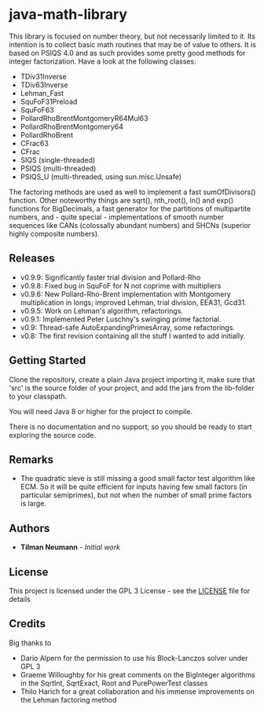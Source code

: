 # java-math-library

This library is focused on number theory, but not necessarily limited to it.
Its intention is to collect basic math routines that may be of value to others.
It is based on PSIQS 4.0 and as such provides some pretty good methods for integer factorization.
Have a look at the following classes:
* TDiv31Inverse
* TDiv63Inverse
* Lehman_Fast
* SquFoF31Preload
* SquFoF63
* PollardRhoBrentMontgomeryR64Mul63
* PollardRhoBrentMontgomery64
* PollardRhoBrent
* CFrac63
* CFrac
* SIQS (single-threaded)
* PSIQS (multi-threaded)
* PSIQS_U (multi-threaded, using sun.misc.Unsafe)

The factoring methods are used as well to implement a fast sumOfDivisors() function.
Other noteworthy things are sqrt(), nth_root(), ln() and exp() functions for BigDecimals,
a fast generator for the partitions of multipartite numbers, and - quite special -
implementations of smooth number sequences like CANs (colossally abundant numbers) and SHCNs (superior highly composite numbers).


## Releases

* v0.9.9: Significantly faster trial division and Pollard-Rho
* v0.9.8: Fixed bug in SquFoF for N not coprime with multipliers
* v0.9.6: New Pollard-Rho-Brent implementation with Montgomery multiplication in longs;
  improved Lehman, trial division, EEA31, Gcd31.
* v0.9.5: Work on Lehman's algorithm, refactorings.
* v0.9.1: Implemented Peter Luschny's swinging prime factorial.
* v0.9: Thread-safe AutoExpandingPrimesArray, some refactorings.
* v0.8: The first revision containing all the stuff I wanted to add initially.


## Getting Started

Clone the repository, create a plain Java project importing it, make sure that 'src' is the source folder of your project, and add the jars from the lib-folder to your classpath. 

You will need Java 8 or higher for the project to compile.

There is no documentation and no support, so you should be ready to start exploring the source code.


## Remarks

* The quadratic sieve is still missing a good small factor test algorithm like ECM.
So it will be quite efficient for inputs having few small factors (in particular semiprimes),
but not when the number of small prime factors is large.


## Authors

* **Tilman Neumann** - *Initial work*


## License

This project is licensed under the GPL 3 License - see the [LICENSE](LICENSE) file for details


## Credits

Big thanks to
* Dario Alpern for the permission to use his Block-Lanczos solver under GPL 3
* Graeme Willoughby for his great comments on the BigInteger algorithms in the SqrtInt, SqrtExact, Root and PurePowerTest classes
* Thilo Harich for a great collaboration and his immense improvements on the Lehman factoring method

